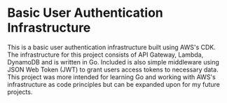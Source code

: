 # Basic User Authentication Infrastructure

This is a basic user authentication infrastructure built using AWS's CDK.
The infrastructure for this project consists of API Gateway, Lambda, DynamoDB and is written in Go.
Included is also simple middleware using JSON Web Token (JWT) to grant users access tokens to necessary data.
This project was more intended for learning Go and working with AWS's infrastructure as code principles but can be expanded upon for my future projects.
